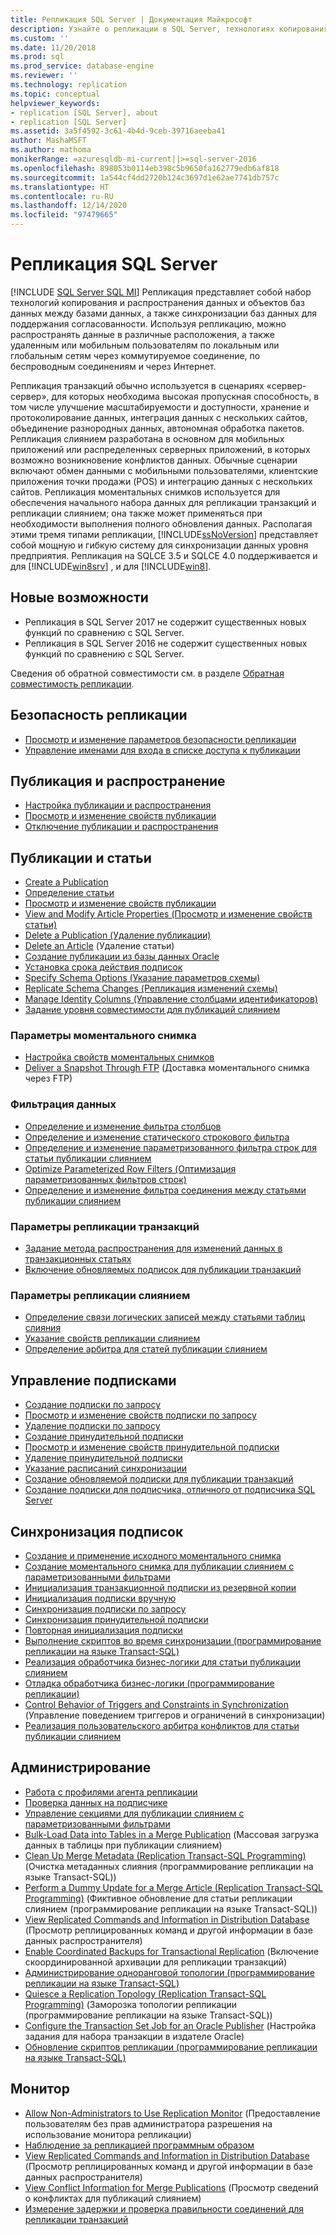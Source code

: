 ```yaml
---
title: Репликация SQL Server | Документация Майкрософт
description: Узнайте о репликации в SQL Server, технологиях копирования и распространения данных и объектов баз данных между базами данных, а также о синхронизации между базами данных.
ms.custom: ''
ms.date: 11/20/2018
ms.prod: sql
ms.prod_service: database-engine
ms.reviewer: ''
ms.technology: replication
ms.topic: conceptual
helpviewer_keywords:
- replication [SQL Server], about
- replication [SQL Server]
ms.assetid: 3a5f4592-3c61-4b4d-9ceb-39716aeeba41
author: MashaMSFT
ms.author: mathoma
monikerRange: =azuresqldb-mi-current||>=sql-server-2016
ms.openlocfilehash: 898053b0114eb398c5b9650fa162779edb6af818
ms.sourcegitcommit: 1a544cf4dd2720b124c3697d1e62ae7741db757c
ms.translationtype: HT
ms.contentlocale: ru-RU
ms.lasthandoff: 12/14/2020
ms.locfileid: "97479665"
---
```

# <a name="sql-server-replication"></a>Репликация SQL Server
[!INCLUDE [SQL Server SQL MI](../../includes/applies-to-version/sql-asdbmi.md)]
  Репликация представляет собой набор технологий копирования и распространения данных и объектов баз данных между базами данных, а также синхронизации баз данных для поддержания согласованности. Используя репликацию, можно распространять данные в различные расположения, а также удаленным или мобильным пользователям по локальным или глобальным сетям через коммутируемое соединение, по беспроводным соединениям и через Интернет.  
  
 Репликация транзакций обычно используется в сценариях «сервер-сервер», для которых необходима высокая пропускная способность, в том числе улучшение масштабируемости и доступности, хранение и протоколирование данных, интеграция данных с нескольких сайтов, объединение разнородных данных, автономная обработка пакетов. Репликация слиянием разработана в основном для мобильных приложений или распределенных серверных приложений, в которых возможно возникновение конфликтов данных. Обычные сценарии включают обмен данными с мобильными пользователями, клиентские приложения точки продажи (POS) и интеграцию данных с нескольких сайтов. Репликация моментальных снимков используется для обеспечения начального набора данных для репликации транзакций и репликации слиянием; она также может применяться при необходимости выполнения полного обновления данных. Располагая этими тремя типами репликации, [!INCLUDE[ssNoVersion](../../includes/ssnoversion-md.md)] представляет собой мощную и гибкую систему для синхронизации данных уровня предприятия. Репликация на SQLCE 3.5 и SQLCE 4.0 поддерживается и для [!INCLUDE[win8srv](../../includes/win8srv-md.md)] , и для [!INCLUDE[win8](../../includes/win8-md.md)].  


## <a name="whats-new"></a>Новые возможности 
- Репликация в SQL Server 2017 не содержит существенных новых функций по сравнению с SQL Server. 
- Репликация в SQL Server 2016 не содержит существенных новых функций по сравнению с SQL Server. 

Сведения об обратной совместимости см. в разделе [Обратная совместимость репликации](replication-backward-compatibility.md). 


 ## <a name="replication-security"></a>Безопасность репликации
  
-   [Просмотр и изменение параметров безопасности репликации](security/view-and-modify-replication-security-settings.md)  
-   [Управление именами для входа в списке доступа к публикации](security/manage-logins-in-the-publication-access-list.md)  
  
## <a name="publishing-and-distribution"></a>Публикация и распространение  
  
-   [Настройка публикации и распространения](configure-publishing-and-distribution.md)   
-   [Просмотр и изменение свойств публикации](publish/view-and-modify-publication-properties.md)   
-   [Отключение публикации и распространения](disable-publishing-and-distribution.md)  
  
## <a name="publications-and-articles"></a>Публикации и статьи 
  
-   [Create a Publication](publish/create-a-publication.md)    
-   [Определение статьи](publish/define-an-article.md)   
-   [Просмотр и изменение свойств публикации](publish/view-and-modify-publication-properties.md)   
-   [View and Modify Article Properties (Просмотр и изменение свойств статьи)](publish/view-and-modify-article-properties.md)    
-   [Delete a Publication (Удаление публикации)](publish/delete-a-publication.md)   
-   [Delete an Article](publish/delete-an-article.md) (Удаление статьи)    
-   [Создание публикации из базы данных Oracle](publish/create-a-publication-from-an-oracle-database.md)   
-   [Установка срока действия подписок](publish/set-the-expiration-period-for-subscriptions.md)  
-   [Specify Schema Options (Указание параметров схемы)](publish/specify-schema-options.md)  
-   [Replicate Schema Changes (Репликация изменений схемы)](publish/replicate-schema-changes.md)    
-   [Manage Identity Columns (Управление столбцами идентификаторов)](publish/manage-identity-columns.md)   
-   [Задание уровня совместимости для публикаций слиянием](publish/set-the-compatibility-level-for-merge-publications.md)  
  
### <a name="snapshot-options"></a>Параметры моментального снимка  
  
-   [Настройка свойств моментальных снимков](publish/configure-snapshot-properties-replication-transact-sql-programming.md)    
-   [Deliver a Snapshot Through FTP](publish/deliver-a-snapshot-through-ftp.md) (Доставка моментального снимка через FTP) 
  
### <a name="filter-data"></a>Фильтрация данных  
  
-   [Определение и изменение фильтра столбцов](publish/define-and-modify-a-column-filter.md)    
-   [Определение и изменение статического строкового фильтра](publish/define-and-modify-a-static-row-filter.md)    
-   [Определение и изменение параметризованного фильтра строк для статьи публикации слиянием](publish/define-and-modify-a-parameterized-row-filter-for-a-merge-article.md)    
-   [Optimize Parameterized Row Filters (Оптимизация параметризованных фильтров строк)](publish/optimize-parameterized-row-filters.md)    
-   [Определение и изменение фильтра соединения между статьями публикации слиянием](publish/define-and-modify-a-join-filter-between-merge-articles.md)  
  
### <a name="transactional-replication-options"></a>Параметры репликации транзакций  
  
-   [Задание метода распространения для изменений данных в транзакционных статьях](publish/set-the-propagation-method-for-data-changes-to-transactional-articles.md)    
-   [Включение обновляемых подписок для публикации транзакций](publish/enable-updating-subscriptions-for-transactional-publications.md)  
  
### <a name="merge-replication-options"></a>Параметры репликации слиянием  
  
-   [Определение связи логических записей между статьями таблиц слияния](publish/define-a-logical-record-relationship-between-merge-table-articles.md)    
-   [Указание свойств репликации слиянием](merge/specify-merge-replication-properties.md)    
-   [Определение арбитра для статей публикации слиянием](publish/specify-a-merge-article-resolver.md)    

  
## <a name="manage-subscriptions"></a>Управление подписками  
  
-   [Создание подписки по запросу](create-a-pull-subscription.md)    
-   [Просмотр и изменение свойств подписки по запросу](view-and-modify-pull-subscription-properties.md)    
-   [Удаление подписки по запросу](delete-a-pull-subscription.md)    
-   [Создание принудительной подписки](create-a-push-subscription.md)   
-   [Просмотр и изменение свойств принудительной подписки](view-and-modify-push-subscription-properties.md)   
-   [Удаление принудительной подписки](delete-a-push-subscription.md)   
-   [Указание расписаний синхронизации](specify-synchronization-schedules.md)    
-   [Создание обновляемой подписки для публикации транзакций](publish/create-an-updatable-subscription-to-a-transactional-publication.md)  
-   [Создание подписки для подписчика, отличного от подписчика SQL Server](create-a-subscription-for-a-non-sql-server-subscriber.md)  
  
## <a name="synchronize-subscriptions"></a>Синхронизация подписок  
  
-   [Создание и применение исходного моментального снимка](create-and-apply-the-initial-snapshot.md)   
-   [Создание моментального снимка для публикации слиянием с параметризованными фильтрами](create-a-snapshot-for-a-merge-publication-with-parameterized-filters.md)    
-   [Инициализация транзакционной подписки из резервной копии](initialize-a-transactional-subscription-from-a-backup.md)    
-   [Инициализация подписки вручную](initialize-a-subscription-manually.md)    
-   [Синхронизация подписки по запросу](synchronize-a-pull-subscription.md)    
-   [Синхронизация принудительной подписки](synchronize-a-push-subscription.md)   
-   [Повторная инициализация подписки](reinitialize-a-subscription.md)    
-   [Выполнение скриптов во время синхронизации (программирование репликации на языке Transact-SQL)](execute-scripts-during-synchronization-replication-transact-sql-programming.md)    
-   [Реализация обработчика бизнес-логики для статьи публикации слиянием](implement-a-business-logic-handler-for-a-merge-article.md)  
-   [Отладка обработчика бизнес-логики (программирование репликации)](debug-a-business-logic-handler-replication-programming.md)    
-   [Control Behavior of Triggers and Constraints in Synchronization](control-behavior-of-triggers-and-constraints-in-synchronization.md) (Управление поведением триггеров и ограничений в синхронизации)    
-   [Реализация пользовательского арбитра конфликтов для статьи публикации слиянием](implement-a-custom-conflict-resolver-for-a-merge-article.md)  
  
## <a name="administration"></a>Администрирование 
  
-   [Работа с профилями агента репликации](agents/work-with-replication-agent-profiles.md)   
-   [Проверка данных на подписчике](validate-data-at-the-subscriber.md)    
-   [Управление секциями для публикации слиянием с параметризованными фильтрами](publish/manage-partitions-for-a-merge-publication-with-parameterized-filters.md)    
-   [Bulk-Load Data into Tables in a Merge Publication](bulk-load-data-into-tables-in-a-merge-publication.md) (Массовая загрузка данных в таблицы при публикации слиянием)    
-   [Clean Up Merge Metadata (Replication Transact-SQL Programming)](administration/clean-up-merge-metadata-replication-transact-sql-programming.md) (Очистка метаданных слияния (программирование репликации на языке Transact-SQL))    
-   [Perform a Dummy Update for a Merge Article (Replication Transact-SQL Programming)](administration/perform-a-dummy-update-for-a-merge-article-replication-transact-sql-programming.md) (Фиктивное обновление для статьи репликации слиянием (программирование репликации на языке Transact-SQL))    
-   [View Replicated Commands and Information in Distribution Database](monitor/view-replicated-commands-and-information-in-distribution-database.md) (Просмотр реплицированных команд и другой информации в базе данных распространителя)    
-   [Enable Coordinated Backups for Transactional Replication](administration/enable-coordinated-backups-for-transactional-replication.md) (Включение скоординированной архивации для репликации транзакций)   
-   [Администрирование одноранговой топологии (программирование репликации на языке Transact-SQL)](administration/administer-a-peer-to-peer-topology-replication-transact-sql-programming.md)    
-   [Quiesce a Replication Topology (Replication Transact-SQL Programming)](administration/quiesce-a-replication-topology-replication-transact-sql-programming.md) (Заморозка топологии репликации (программирование репликации на языке Transact-SQL))    
-   [Configure the Transaction Set Job for an Oracle Publisher](administration/configure-the-transaction-set-job-for-an-oracle-publisher.md) (Настройка задания для набора транзакции в издателе Oracle)   
-   [Обновление скриптов репликации (программирование репликации на языке Transact-SQL)](administration/upgrade-replication-scripts-replication-transact-sql-programming.md)  
  
## <a name="monitor"></a>Монитор
  
-   [Allow Non-Administrators to Use Replication Monitor](monitor/allow-non-administrators-to-use-replication-monitor.md) (Предоставление пользователям без прав администратора разрешения на использование монитора репликации)    
-   [Наблюдение за репликацией программным образом](monitor/programmatically-monitor-replication.md)    
-   [View Replicated Commands and Information in Distribution Database](monitor/view-replicated-commands-and-information-in-distribution-database.md) (Просмотр реплицированных команд и другой информации в базе данных распространителя)    
-   [View Conflict Information for Merge Publications](./view-and-resolve-data-conflicts-for-merge-publications.md) (Просмотр сведений о конфликтах для публикаций слиянием) 
-   [Измерение задержки и проверка правильности соединений для репликации транзакций](monitor/measure-latency-and-validate-connections-for-transactional-replication.md)  
  
